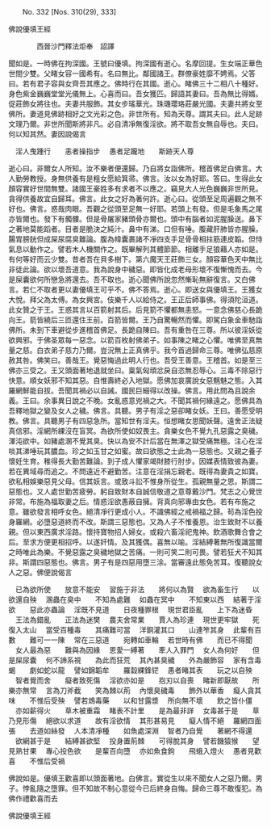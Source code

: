 ﻿　　No. 332 [Nos. 310(29), 333]

佛說優填王經

　　　　西晉沙門釋法炬奉　詔譯


聞如是。一時佛在拘深國。王號曰優填。拘深國有逝心。名摩回提。生女端正華色世間少雙。父睹女容一國希有。名曰無比。鄰國諸王。群僚豪姓靡不娉焉。父答曰。若有君子容與女齊吾其應之。佛時行在其國。逝心。睹佛三十二相八十種好。身色紫金巍巍堂堂光儀無上。心喜而曰。吾女獲匹。歸語其妻曰。吾為無比得婿。促莊飾女將往也。夫妻共服飾。其女步瑤華光。珠璣瓔珞莊嚴光國。夫妻共將女至佛所。妻道見佛跡相好之文光彩之色。非世所有。知為天尊。謂其夫曰。此人足跡文理乃爾。非世所聞斯將非凡。必自清凈無復淫欲。將不取吾女無自辱也。夫曰。何以知其然。妻因說偈言

　淫人曳踵行　　恚者操指步
　愚者足躘地　　斯跡天人尊　

逝心曰。非爾女人所知。汝不樂者便還歸。乃自將女詣佛所。稽首佛足白佛言。大人勤勞教授。身無供養有是粗女愿給箕帚。佛言。汝以女為好耶。答曰。生得此女顏容實好世間無雙。諸國王豪姓多有求者不以應之。竊見大人光色巍巍非世所見。貪得供養故宜自歸耳。佛言。此女之好為著何許。逝心曰。從頭至足周遍觀之無不好也。佛言。惑哉肉眼。吾觀之從頭至足無一好耶。若頭上有發。但是毛象馬之尾亦皆爾也。發下有髑髏。但是骨屠家豬頭骨亦爾也。頭中有腦者如泥腥臊送。鼻下之著地莫能蹈者。目者是脆決之純汁。鼻中有涕。口但有唾。腹藏肝肺皆亦腥臊。腸胃膀胱但成屎尿腐臭難論。腹為幃囊裹諸不凈四支手足骨骨相拄筋連皮韜。但恃氣息以動作之。譬若木人機關作之。既畢解列其體節節。相離手足狼藉人亦如是。有何等好而云少雙。昔者吾在貝多樹下。第六魔天王莊飾三女。顏容華色天中無比非徒此論。欲以壞吾道意。我為說身中穢惡。即皆化成老母形壞不復慚愧而去。今是屎囊欲何所戀急將還去。吾不取也。逝心聞佛所說忽然慚恥無辭復言。又白佛言。若仁不取者更以妻優填王可乎不。佛不答焉。逝心。即送女與優填王。王獲女大悅。拜父為太傅。為女興宮。伎樂千人以給侍之。王正后師事佛。得須陀洹道。此女贊之于王。王惑其言以百箭射其后。后見箭不懼都無恚怒。一意念佛慈心長跪向王。箭皆繞后三匝還住王前。百箭皆爾。王乃自驚暢然而懼。即駕白象金車馳詣佛所。未到下車避從步進稽首佛足。長跪自陳曰。吾有重咎在三尊。所以彼淫妖從欲興邪。于佛圣眾每一惡念。以箭百枚射佛弟子。如事陳之睹之心懼。唯佛至真無量之慈。白衣弟子慈力乃爾。豈況無上正真佛乎。我今首過歸命三尊。唯佛弘慈原赦其咎。佛笑曰。善哉王。覺惡悔過此明人行也。吾受王善意。王稽首。如是至三佛亦三受之。王又頭面著地退就坐曰。稟氣匈頑忿戾自恣無忍辱心。三毒不除惡行快意。順女妖邪不知其惡。自惟壽終必入地獄。愿佛加哀廣說女惡魑魅之態。入其羅網鮮能自拔。吾聞其禍必以自誡。國民巨細得以改操。佛言。用此問為且說余義。王曰。余事異日說之不晚。女亂惑意兇禍之大。不聞其禍何緣遠之。愿佛具為吾釋地獄之變及女人之穢。佛言。具聽。男子有淫之惡卻睹女妖。王曰。善愿受明教。佛言。具聽男子有四惡急所。當知世有淫夫。恒想睹女思聞妖聲。遠舍正法疑真信邪。淫網所綶沒在盲冥。為欲所使如奴畏主。貪樂女色不覺九孔惡露之臭穢。渾沌欲中。如豬處溷不覺其臭。快以為安不計后當在無澤之獄受痛無極。注心在淫啖其涕唾玩其膿血。珍之如玉甘之如蜜。故曰欲態之士此為一惡態也。又親之養子懷妊生育。稚得長大勤苦難論。到子成人懼家竭財膝行肘步。因媒表情致彼為妻。若在異域尋而追之。不問遠近不避勤苦。注意在淫捐忘親老。既得為妻貴之如寶。欲私相娛樂惡見父母。信其妖言。或致斗訟不惟身所從生。孤親無量之恩。斯謂二惡態也。又人處世勤苦疲勞。躬自致財本自誠信敬道之意尊戴沙門。梵志之心覺世非常。布施為福取妻之后。情惑淫欲愚蔽自擁。背真向邪專由女色。若有布施之意。雖欲發言相呼女色。絕清凈行更成小人。不識佛經之戒禍福之歸。茍為淫色投身羅網。必墮惡道終而不改。斯謂三惡態也。又為人子不惟養恩。治生致財不以養親。但以東西廣求淫路。懷持寶物招人婦女。或殺六畜淫祀鬼神。飲酒歌舞合會之后。至求方便更相招呼。以遂奸情。及其獲偶。喜無以喻。淫結縛著無所復識當爾之時唯此為樂。不覺惡露之臭穢地獄之苦痛。一則可笑二則可畏。譬若狂犬不知其非。斯謂四惡態也。佛言。男子有是四惡用墮三涂。當審遠此態免苦耳。復聽說女人之惡。佛便說偈言

　已為欲所使　　放意不能安
　習施于非法　　將何以為賢
　欲為畜生行　　以欲還自殃
　溷蟲在臭中　　不知為處難
　如蟲在冥中　　不知東以西
　結著于淫欲　　惡此亦蟲論
　淫既不見道　　日夜種罪根
　現世君臣亂　　上下為迷昏
　王法為錯亂　　正法為迷樊
　農夫舍常業　　賈人為珍連
　現世更牢獄　　死復入太山
　當受百種毒　　其痛難可當
　洋銅灌其口　　山連笮其身
　此輩有百數　　難可一一陳
　常在三惡道　　宛轉如車輪
　若世時有佛　　而已不得聞
　女人最為惡　　難與為因緣
　恩愛一縛著　　牽人入罪門
　女人為何好　　但是屎尿囊
　何不諦系視　　為此而狂荒
　其內甚臭穢　　外為嚴飾容
　家有含毒蝎　　劇如蛇以龍
　譬如錦韜牟　　羅縠綶鋒铓
　愚者睹其表　　玩之以自殃
　智者覺而舍　　癡者致死傷
　淫欲亦如是　　抱刃以自喪
　睹新即厭故　　所樂亦無常
　言為刀斧截　　笑為棘以荊
　內懷臭穢毒　　飾外以華香
　癡人貪其味　　不惟后受殃
　譬若鴆毒藥　　以和甘露漿
　所向無不壞　　飲之皆仆僵
　亦如薪得火　　草木被重霜
　睹表不計里　　是為最非詳
　女毒甚于是　　草乃見形傷
　絕欲以求道　　故有淫欲情
　其形甚易見　　癡人情不絕
　羅網四面張　　去道如絲發
　人本清凈種　　如魚處深淵
　智者乃自覺　　著網不得還
　欲網甚于是　　結縛甚欲堅
　投身置荊棘　　可得脫其身
　譬若饑猿猴　　望見熟甘果
　專心投色欲　　是輩百向墮
　亦如魚食鉤　　飛蛾入燈火
　愚者見歡喜　　不惟后受禍　

佛說如是。優填王歡喜即以頭面著地。白佛言。實從生以來不聞女人之惡乃爾。男子。悖亂隨之墮罪。但不知故不制心意從今已后終身自悔。歸命三尊不敢復犯。為佛作禮歡喜而去

佛說優填王經
